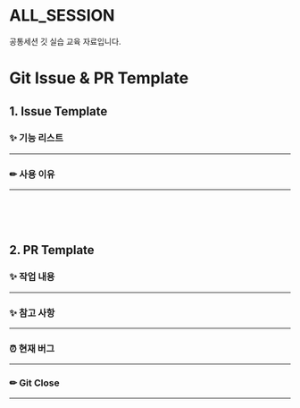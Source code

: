 # ALL_SESSION
공통세션 깃 실습 교육 자료입니다.

# Git Issue & PR Template

## 1. Issue Template

### ✨ 기능 리스트

---

### ✏ 사용 이유

---

<br>
<br>
<br>

## 2. PR Template

### ✨ 작업 내용

---

### ✨ 참고 사항

---

### ⏰ 현재 버그

---

### ✏ Git Close

---
